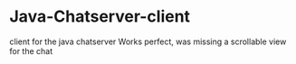 # Java-Chatserver-client
client for the java chatserver
Works perfect, was missing a scrollable view for the chat
